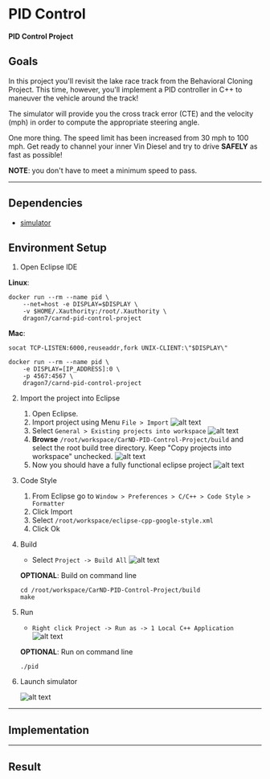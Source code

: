 # **PID Control**

[//]: # (Image References)

[image1]: ./images/import.jpg "import"
[image2]: ./images/existing_project.jpg "existing project"
[image3]: ./images/select_project.png "select project"
[image4]: ./images/final.png "final"
[image5]: ./images/build_all.png "build all"
[image6]: ./images/run_as.png "run as"
[image7]: ./images/simulator.png "simulator"

**PID Control Project**

## Goals
In this project you'll revisit the lake race track from the Behavioral Cloning Project. This time, however, you'll implement a PID controller in C++ to maneuver the vehicle around the track!

The simulator will provide you the cross track error (CTE) and the velocity (mph) in order to compute the appropriate steering angle.

One more thing. The speed limit has been increased from 30 mph to 100 mph. Get ready to channel your inner Vin Diesel and try to drive __SAFELY__ as fast as possible! 

__NOTE__: you don't have to meet a minimum speed to pass.

---
## Dependencies

* [simulator](https://github.com/udacity/self-driving-car-sim/releases)

## Environment Setup

1. Open Eclipse IDE

__Linux__:
```
docker run --rm --name pid \
    --net=host -e DISPLAY=$DISPLAY \
    -v $HOME/.Xauthority:/root/.Xauthority \
    dragon7/carnd-pid-control-project
```

__Mac__:
```
socat TCP-LISTEN:6000,reuseaddr,fork UNIX-CLIENT:\"$DISPLAY\"

docker run --rm --name pid \
    -e DISPLAY=[IP_ADDRESS]:0 \
    -p 4567:4567 \
    dragon7/carnd-pid-control-project
```

2. Import the project into Eclipse

    1. Open Eclipse.
    2. Import project using Menu `File > Import`
    ![alt text][image1]
    3. Select `General > Existing projects into workspace`
    ![alt text][image2]
    4. **Browse** `/root/workspace/CarND-PID-Control-Project/build` and select the root build tree directory. Keep "Copy projects into workspace" unchecked.
    ![alt text][image3]
    5. Now you should have a fully functional eclipse project
    ![alt text][image4]

3. Code Style

    1. From Eclipse go to `Window > Preferences > C/C++ > Code Style > Formatter`
    2. Click Import
    3. Select `/root/workspace/eclipse-cpp-google-style.xml`
    4. Click Ok

4. Build

    * Select `Project -> Build All`
    ![alt text][image5]

    __OPTIONAL__: Build on command line
    ```
    cd /root/workspace/CarND-PID-Control-Project/build
    make
    ```

5. Run

    * `Right click Project -> Run as -> 1 Local C++ Application`
    ![alt text][image6]

    __OPTIONAL__: Run on command line
    
    `./pid`


6. Launch simulator

    ![alt text][image7]

---
## Implementation



---
## Result


